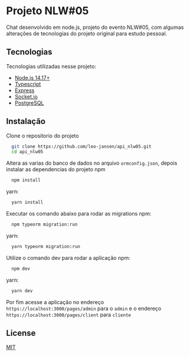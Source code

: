 # Projeto NLW#05

Chat desenvolvido em node.js, projeto do evento NLW#05, com algumas alterações de tecnologias do projeto original para estudo pessoal.


## Tecnologias 

Tecnologias utilizadas nesse projeto:
* [Node.js 14.17+](https://nodejs.org/en/download/)
* [Typescript](https://www.typescriptlang.org/)
* [Express](https://expressjs.com/pt-br/)
* [Socket.io](https://socket.io/)  
* [PostgreSQL](https://www.postgresql.org/download/)


## Instalação 

Clone o repositorio do projeto 
```bash 
  git clone https://github.com/leo-jansen/api_nlw05.git
  cd api_nlw05
```
Altera as varias do banco de dados no arquivo ```ormconfig.json```, depois instalar as dependencias do projeto
npm
```bash 
  npm install
```
yarn:
```bash 
  yarn install
```
Executar os comando abaixo para rodar as migrations
npm:
```bash 
  npm typeorm migration:run
```
yarn:
```bash 
  yarn typeorm migration:run
```
Utilize o comando dev para rodar a aplicação
npm:
```bash 
  npm dev
```
yarn:
```bash 
  yarn dev
```
Por fim acesse a aplicação no endereço `https://localhost:3000/pages/admin` para o ``admin`` e o endereço `https://localhost:3000/pages/client` para ``cliente``


## License

[MIT](https://choosealicense.com/licenses/mit/)

